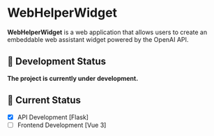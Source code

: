 # WebHelperWidget

**WebHelperWidget** is a web application that allows users to create 
an embeddable web assistant widget powered by the OpenAI API.

## 🚧 Development Status

**The project is currently under development.**

## 🔧 Current Status

- [x] API Development [Flask]
- [ ] Frontend Development [Vue 3]
